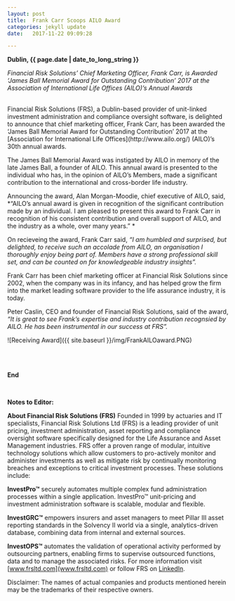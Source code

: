 ```yaml
---
layout: post
title:  Frank Carr Scoops AILO Award
categories: jekyll update
date:   2017-11-22 09:09:28

---
```


**Dublin, {{ page.date | date_to_long_string }}** 

*Financial Risk Solutions’ Chief Marketing Officer, Frank Carr, is Awarded ‘James Ball Memorial Award for Outstanding Contribution’ 2017 at the Association of International Life Offices (AILO)’s Annual Awards*



<br>
Financial Risk Solutions (FRS), a Dublin-based provider of unit-linked investment administration and compliance oversight software, is delighted to announce that chief marketing officer, Frank Carr, has been awarded the ‘James Ball Memorial Award for Outstanding Contribution’ 2017 at the [Association for International Life Offices](http://www.ailo.org/) (AILO)’s 30th annual awards.  

The James Ball Memorial Award was instigated by AILO in memory of the late James Ball, a founder of AILO.  This annual award is presented to the individual who has, in the opinion of AILO’s Members, made a significant contribution to the international and cross-border life industry.

Announcing the award, Alan Morgan-Moodie, chief executive of AILO, said, *“AILO’s annual award is given in recognition of the significant contribution made by an individual. I am pleased to present this award to Frank Carr in recognition of his consistent contribution and overall support of AILO, and the industry as a whole, over many years.” *

On recieveing the award, Frank Carr said, *“I am humbled and surprised, but delighted, to receive such an accolade from AILO, an organisation I thoroughly enjoy being part of.  Members have a strong professional skill set, and can be counted on for knowledgeable industry insights”.*

Frank Carr has been chief marketing officer at Financial Risk Solutions since 2002, when the company was in its infancy, and has helped grow the firm into the market leading software provider to the life assurance industry, it is today.  

Peter Caslin, CEO and founder of Financial Risk Solutions, said of the award, *“It is great to see Frank’s expertise and industry contribution recognsied by AILO. He has been instrumental in our success at FRS”.*

![Receiving Award]({{ site.baseurl }}/img/FrankAILOaward.PNG) <br><br>

<br>



**End**

<br>

**Notes to Editor:**


**About Financial Risk Solutions (FRS)**
Founded in 1999 by actuaries and IT specialists, Financial Risk Solutions Ltd (FRS) is a leading provider of unit pricing, investment administration, asset reporting and compliance oversight software specifically designed for the Life Assurance and Asset Management industries. 
FRS offer a proven range of modular, intuitive technology solutions which allow customers to pro-actively monitor and administer investments as well as mitigate risk by continually monitoring breaches and exceptions to critical investment processes. These solutions include:

**InvestPro™** securely automates multiple complex fund administration processes within a single application. InvestPro™ unit-pricing and investment administration software is scalable, modular and flexible. 

**InvestGRC™** empowers insurers and asset managers to meet Pillar III asset reporting standards in the Solvency II world via a single, analytics-driven database, combining data from internal and external sources. 

**InvestOPS™** automates the validation of operational activity performed by outsourcing partners, enabling firms to supervise outsourced functions, data and to manage the associated risks. 
For more information visit [www.frsltd.com](www.frsltd.com) or follow FRS on [LinkedIn](https://www.linkedin.com/company/frs-ltd).


Disclaimer: The names of actual companies and products mentioned herein may be the trademarks of their respective owners.  

